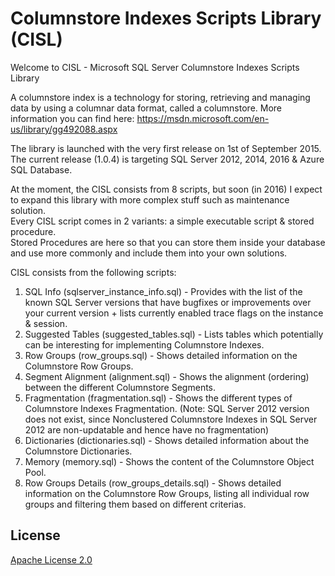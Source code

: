 # Columnstore Indexes Scripts Library (CISL)
Welcome to CISL - Microsoft SQL Server Columnstore Indexes Scripts Library

A columnstore index is a technology for storing, retrieving and managing data by using a columnar data format, called a columnstore. More information you can find here: https://msdn.microsoft.com/en-us/library/gg492088.aspx

The library is launched with the very first release on 1st of September 2015. The current release (1.0.4) is targeting SQL Server 2012, 2014, 2016 & Azure SQL Database.  

At the moment, the CISL consists from 8 scripts, but soon (in 2016) I expect to expand this library with more complex stuff such as maintenance solution.  
Every CISL script comes in 2 variants: a simple executable script & stored procedure.  
Stored Procedures are here so that you can store them inside your database and use more commonly and include them into your own solutions.  

CISL consists from the following scripts:  
1. SQL Info (sqlserver_instance_info.sql) - Provides with the list of the known SQL Server versions that have bugfixes or improvements over your current version + lists currently enabled trace flags on the instance & session.  
2. Suggested Tables (suggested_tables.sql) - Lists tables which potentially can be interesting for implementing Columnstore Indexes.  
3. Row Groups (row_groups.sql) - Shows detailed information on the Columnstore Row Groups.  
4. Segment Alignment (alignment.sql) - Shows the alignment (ordering) between the different Columnstore Segments.  
5. Fragmentation (fragmentation.sql) - Shows the different types of Columnstore Indexes Fragmentation.  (Note: SQL Server 2012 version does not exist, since Nonclustered Columnstore Indexes in SQL Server 2012 are non-updatable and hence have no fragmentation)
6. Dictionaries (dictionaries.sql) - Shows detailed information about the Columnstore Dictionaries.  
7. Memory (memory.sql) - Shows the content of the Columnstore Object Pool.  
8. Row Groups Details (row_groups_details.sql) - Shows detailed information on the Columnstore Row Groups, listing all individual row groups and filtering them based on different criterias. 


## License
[Apache License 2.0](\LICENSE)
